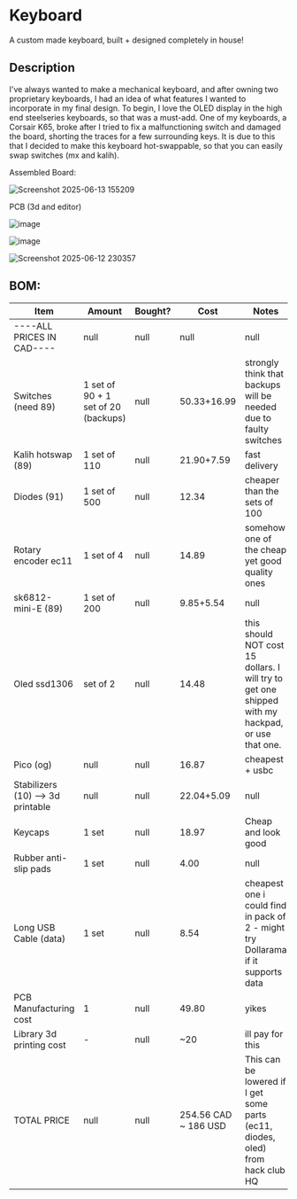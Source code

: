 # Keyboard
A custom made keyboard, built + designed completely in house! 

## Description
I've always wanted to make a mechanical keyboard, and after owning two proprietary keyboards, I had an idea of what features I wanted to incorporate in my final design. To begin, I love the OLED display in the high end steelseries keyboards, so that was a must-add. One of my keyboards, a Corsair K65, broke after I tried to fix a malfunctioning switch and damaged the board, shorting the traces for a few surrounding keys. It is due to this that I decided to make this keyboard hot-swappable, so that you can easily swap switches (mx and kalih). 

Assembled Board:

![Screenshot 2025-06-13 155209](https://github.com/user-attachments/assets/cec19f8a-0454-492f-9348-6f5d6ca17528)

PCB (3d and editor)

![image](https://github.com/user-attachments/assets/55e41f4b-56f4-427e-9fce-d07670d0b0bb)

![image](https://github.com/user-attachments/assets/b4fdc701-929d-49c5-a624-65f93a84e46d)

![Screenshot 2025-06-12 230357](https://github.com/user-attachments/assets/cd3a7c39-a499-4f46-84cc-f2c2c7571e5d)


## BOM:

| Item                            | Amount                                   | Bought? | Cost       | Notes                                                                                                 | Link                                                                                                                                                                                                                                                 |
|---------------------------------|------------------------------------------|---------|------------|-------------------------------------------------------------------------------------------------------|------------------------------------------------------------------------------------------------------------------------------------------------------------------------------------------------------------------------------------------------------|
| ----ALL PRICES IN CAD----       | null                                      | null     | null        | null                                                                                                   | ----ALL PRICES IN CAD----                                                                                                                                                                                                                           |
| Switches (need 89)             | 1 set of 90 + 1 set of 20 (backups)      | null     | 50.33+16.99| strongly think that backups will be needed due to faulty switches                                    | https://www.amazon.ca/dp/B07X3WKM54?th=1                                                                                                                                                                                                             |
| Kalih hotswap (89)            | 1 set of 110                             | null     | 21.90+7.59 | fast delivery                                                                                         | https://www.amazon.ca/dp/B0BVH3SVHW                                                                                                                                                                                                                 |
| Diodes (91)                    | 1 set of 500                             | null     | 12.34      | cheaper than the sets of 100                                                                         | https://www.amazon.ca/dp/B0CP9LXW6J                                                                                                                                                                                                                 |
| Rotary encoder ec11           | 1 set of 4                               | null     | 14.89      | somehow one of the cheap yet good quality ones                                                       | https://www.amazon.ca/dp/B07GFF3F36                                                                                                                                                                                                                 |
| sk6812-mini-E (89)            | 1 set of 200                             | null     | 9.85+5.54  | null                                                                                                   | https://www.amazon.ca/dp/B0CYBP7RBR                                                                                                                                                                                                                 |
| Oled ssd1306                  | set of 2                                 | null     | 14.48      | this should NOT cost 15 dollars. I will try to get one shipped with my hackpad, or use that one.    | https://www.amazon.ca/dp/B0C7L289Y2                                                                                                                                                                                                                 |
| Pico (og)                     | null                                      | null     | 16.87      | cheapest + usbc                                                                                       | https://www.amazon.ca/dp/B0CDLDTV19                                                                                                                                                                                                                 |
| Stabilizers (10) --> 3d printable| null                                    | null     | 22.04+5.09 | null                                                                                                   | https://www.amazon.ca/dp/B0CTHP7F8M                                                                                                                                                                                                                 |
| Keycaps                        | 1 set                                    | null     | 18.97      | Cheap and look good                                                                                   | https://www.amazon.ca/dp/B0CNXLW2MP                                                                                                                                                                                                                 |
| Rubber anti-slip pads         | 1 set                                    | null     | 4.00       | null                                                                                                   | local dollarama                                                                                                                                                                                                                                     |
| Long USB Cable (data)         | 1 set                                    | null     | 8.54       | cheapest one i could find in pack of 2 - might try Dollarama if it supports data                     | https://www.amazon.ca/dp/B089DM4KDW                                                                                                                                                                                                                 |
| PCB Manufacturing cost        | 1                                        | null     | 49.80      | yikes                                                                                                 | null                                                                                                                                                                                                                                                  |
| Library 3d printing cost      | -                                        | null     | ~20        | ill pay for this                                                                                      | null                                                                                                                                                                                                                                                  |
| TOTAL PRICE                   | null                                      | null     | 254.56 CAD ~ 186 USD     | This can be lowered if I get some parts (ec11, diodes, oled) from hack club HQ                        | null                                                                                                                                                                                                                                                 |
